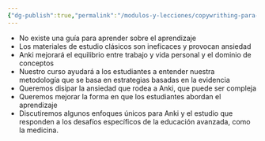 ```yaml
---
{"dg-publish":true,"permalink":"/modulos-y-lecciones/copywrithing-para-anki/","noteIcon":""}
---
```



- No existe una guía para aprender sobre el aprendizaje
- Los materiales de estudio clásicos son ineficaces y provocan ansiedad
- Anki mejorará el equilibrio entre trabajo y vida personal y el dominio de conceptos
- Nuestro curso ayudará a los estudiantes a entender nuestra metodología que se basa en estrategias basadas en la evidencia
- Queremos disipar la ansiedad que rodea a Anki, que puede ser compleja
- Queremos mejorar la forma en que los estudiantes abordan el aprendizaje
- Discutiremos algunos enfoques únicos para Anki y el estudio que responden a los desafíos específicos de la educación avanzada, como la medicina.
